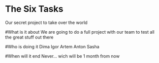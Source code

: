 The Six Tasks
=============

Our secret project to take over the world

#What is it about
We are going to do a full project with our team to test all the great stuff out there

#Who is doing it
Dima
Igor
Artem
Anton
Sasha

#When will it end
Never... wich will be 1 month from now

